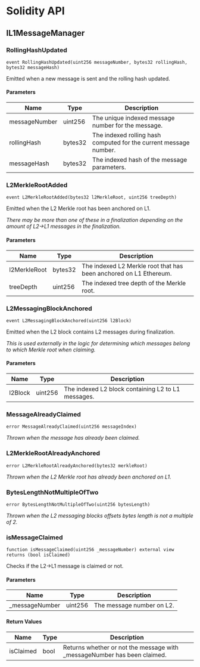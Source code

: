 # Solidity API

## IL1MessageManager

### RollingHashUpdated

```solidity
event RollingHashUpdated(uint256 messageNumber, bytes32 rollingHash, bytes32 messageHash)
```

Emitted when a new message is sent and the rolling hash updated.

#### Parameters

| Name | Type | Description |
| ---- | ---- | ----------- |
| messageNumber | uint256 | The unique indexed message number for the message. |
| rollingHash | bytes32 | The indexed rolling hash computed for the current message number. |
| messageHash | bytes32 | The indexed hash of the message parameters. |

### L2MerkleRootAdded

```solidity
event L2MerkleRootAdded(bytes32 l2MerkleRoot, uint256 treeDepth)
```

Emitted when the L2 Merkle root has been anchored on L1.

_There may be more than one of these in a finalization depending on the amount of L2->L1 messages in the finalization._

#### Parameters

| Name | Type | Description |
| ---- | ---- | ----------- |
| l2MerkleRoot | bytes32 | The indexed L2 Merkle root that has been anchored on L1 Ethereum. |
| treeDepth | uint256 | The indexed tree depth of the Merkle root. |

### L2MessagingBlockAnchored

```solidity
event L2MessagingBlockAnchored(uint256 l2Block)
```

Emitted when the L2 block contains L2 messages during finalization.

_This is used externally in the logic for determining which messages belong to which Merkle root when claiming._

#### Parameters

| Name | Type | Description |
| ---- | ---- | ----------- |
| l2Block | uint256 | The indexed L2 block containing L2 to L1 messages. |

### MessageAlreadyClaimed

```solidity
error MessageAlreadyClaimed(uint256 messageIndex)
```

_Thrown when the message has already been claimed._

### L2MerkleRootAlreadyAnchored

```solidity
error L2MerkleRootAlreadyAnchored(bytes32 merkleRoot)
```

_Thrown when the L2 Merkle root has already been anchored on L1._

### BytesLengthNotMultipleOfTwo

```solidity
error BytesLengthNotMultipleOfTwo(uint256 bytesLength)
```

_Thrown when the L2 messaging blocks offsets bytes length is not a multiple of 2._

### isMessageClaimed

```solidity
function isMessageClaimed(uint256 _messageNumber) external view returns (bool isClaimed)
```

Checks if the L2->L1 message is claimed or not.

#### Parameters

| Name | Type | Description |
| ---- | ---- | ----------- |
| _messageNumber | uint256 | The message number on L2. |

#### Return Values

| Name | Type | Description |
| ---- | ---- | ----------- |
| isClaimed | bool | Returns whether or not the message with _messageNumber has been claimed. |

